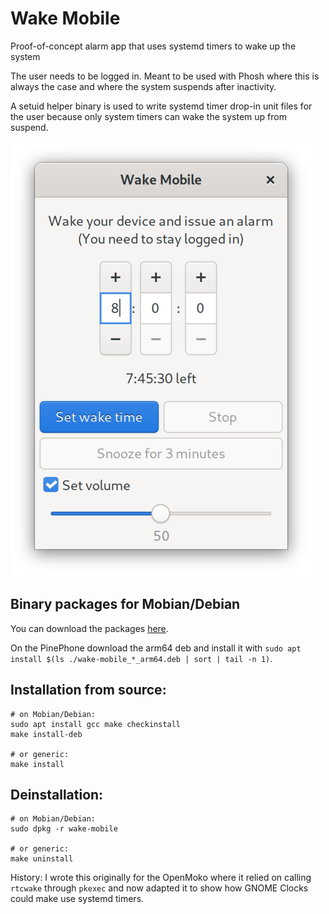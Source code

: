 # Wake Mobile

Proof-of-concept alarm app that uses systemd timers to wake up the system

The user needs to be logged in. Meant to be used with Phosh where this is always the case and where the system suspends after inactivity.

A setuid helper binary is used to write systemd timer drop-in unit files for the user because only system timers can wake the system up from suspend.

![Screenshot](screenshot.png)

## Binary packages for Mobian/Debian

You can download the packages [here](https://gitlab.gnome.org/kailueke/wake-mobile/-/tags/1.4).

On the PinePhone download the arm64 deb and install it with `sudo apt install $(ls ./wake-mobile_*_arm64.deb | sort | tail -n 1)`.

## Installation from source:

```
# on Mobian/Debian:
sudo apt install gcc make checkinstall
make install-deb

# or generic:
make install
```

## Deinstallation:

```
# on Mobian/Debian:
sudo dpkg -r wake-mobile

# or generic:
make uninstall
```


History: I wrote this originally for the OpenMoko where it relied on calling `rtcwake` through `pkexec` and now adapted it to show how GNOME Clocks could make use systemd timers.
